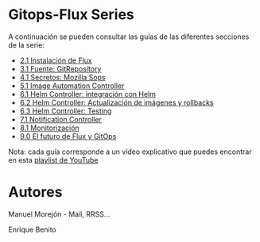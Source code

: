 # Gitops-Flux Series

A continuación se pueden consultar las guías de las diferentes secciones de la serie:

- [2.1 Instalación de Flux](./2.1-instalacion-flux/README.md)
- [3.1 Fuente: GitRepository](./)
- [4.1 Secretos: Mozilla Sops](./)
- [5.1 Image Automation Controller](./)
- [6.1 Helm Controller: integración con Helm](./)
- [6.2 Helm Controller: Actualización de imágenes y rollbacks](./)
- [6.3 Helm Controller: Testing](./)
- [7.1 Notification Controller](./)
- [8.1 Monitorización](./)
- [9.0 El futuro de Flux y GitOps](./)


Nota: cada guía corresponde a un vídeo explicativo que puedes encontrar en esta [playlist de YouTube](https://youtube.com/)


# Autores

Manuel Morejón
    - Mail, RRSS...

Enrique Benito

